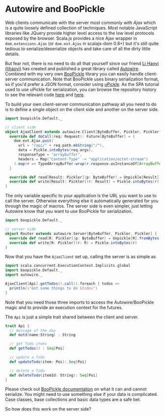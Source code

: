 # Autowire and BooPickle

Web clients communicate with the server most commonly with *Ajax* which is a quite loosely defined collection of techniques. Most notable
JavaScript libraries like JQuery provide higher level access to the low level protocols exposed by the browser. Scala.js provides a nice
Ajax wrapper in `dom.extensions.Ajax` (or `dom.ext.Ajax` in scalajs-dom 0.8+) but it's still quite tedious to serialize/deserialize objects
and take care of all the dirty little details.

But fear not, there is no need to do all that yourself since our friend [Li Haoyi (lihaoyi)](https://github.com/lihaoyi) has created and
published a great library called [Autowire](https://github.com/lihaoyi/autowire). Combined with my very own 
[BooPickle](https://github.com/ochrons/boopickle) library you can easily handle client-server communication. Note that BooPickle uses
binary serialization format, so if you'd prefer a JSON format, consider using [uPickle](https://github.com/lihaoyi/upickle). As the SPA tutorial
used to use uPickle for serialization, you can browse the repository history to see the relevant code 
[here](https://github.com/ochrons/scalajs-spa-tutorial/blob/628bf9308aaebe7f3d0527007ef604801988ef42/js/src/main/scala/spatutorial/client/services/AjaxClient.scala)
and [here](https://github.com/ochrons/scalajs-spa-tutorial/blob/628bf9308aaebe7f3d0527007ef604801988ef42/jvm/src/main/scala/spatutorial/server/MainApp.scala).

To build your own client-server communication pathway all you need to do is to define a single object on the client side and another on the
server side.

```scala
import boopickle.Default._

// client side
object AjaxClient extends autowire.Client[ByteBuffer, Pickler, Pickler] {
  override def doCall(req: Request): Future[ByteBuffer] = {
    dom.ext.Ajax.post(
      url = "/api/" + req.path.mkString("/"),
      data = Pickle.intoBytes(req.args),
      responseType = "arraybuffer",
      headers = Map("Content-Type" -> "application/octet-stream")
    ).map(r => TypedArrayBuffer.wrap(r.response.asInstanceOf[ArrayBuffer]))
  }

  override def read[Result: Pickler](p: ByteBuffer) = Unpickle[Result].fromBytes(p)
  override def write[Result: Pickler](r: Result) = Pickle.intoBytes(r)
}
```

The only variable specific to your application is the URL you want to use to call the server. Otherwise everything else it automatically
generated for you through the magic of macros. The server side is even simpler, just letting Autowire know that you want to use BooPickle
for serialization.

```scala
import boopickle.Default._

// server side
object Router extends autowire.Server[ByteBuffer, Pickler, Pickler] {
  override def read[R: Pickler](p: ByteBuffer) = Unpickle[R].fromBytes(p)
  override def write[R: Pickler](r: R) = Pickle.intoBytes(r)
}
```

Now that you have the `AjaxClient` set up, calling the server is as simple as

```scala
import scala.concurrent.ExecutionContext.Implicits.global
import boopickle.Default._
import autowire._

AjaxClient[Api].getTodos().call().foreach { todos =>
  println(s"Got some things to do $todos")
}
```

Note that you need those three imports to access the Autowire/BooPickle magic and to provide an execution context for the futures.

The `Api` is just a simple trait shared between the client and server.

```scala
trait Api {
  // message of the day
  def motd(name:String) : String

  // get Todo items
  def getTodos() : Seq[Poi]

  // update a Todo
  def updateTodo(item: Poi): Seq[Poi]

  // delete a Todo
  def deleteTodo(itemId: String): Seq[Poi]
}
```

Please check out [BooPickle documentation](https://github.com/ochrons/boopickle) on what it can and cannot serialize. You might need to use 
something else if your data is complicated. Case classes, base collections and basic data types are a safe bet.

So how does this work on the server side?
